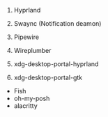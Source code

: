 1. Hyprland
2. Swaync (Notification deamon)

3. Pipewire
4. Wireplumber

5. xdg-desktop-portal-hyprland
6. xdg-desktop-portal-gtk

- Fish
- oh-my-posh
- alacritty